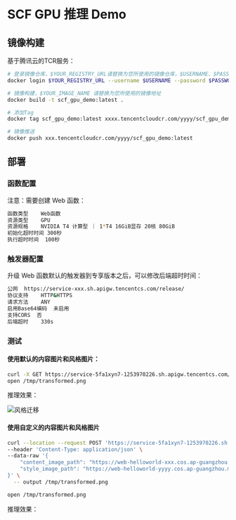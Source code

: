 # SCF GPU 推理 Demo


## 镜像构建

基于腾讯云的TCR服务：

```bash
# 登录镜像仓库，$YOUR_REGISTRY_URL请替换为您所使用的镜像仓库，$USERNAME、$PASSWORD分别替换为您的登录凭证
docker login $YOUR_REGISTRY_URL --username $USERNAME --password $PASSWORD

# 镜像构建，$YOUR_IMAGE_NAME 请替换为您所使用的镜像地址
docker build -t scf_gpu_demo:latest .

# 添加Tag
docker tag scf_gpu_demo:latest xxxx.tencentcloudcr.com/yyyy/scf_gpu_demo:latest

# 镜像推送
docker push xxx.tencentcloudcr.com/yyyy/scf_gpu_demo:latest
```

## 部署

### 函数配置

注意：需要创建 Web 函数：


```bash
函数类型	Web函数
资源类型	GPU
资源规格	NVIDIA T4 计算型 ｜ 1*T4 16GiB显存 20核 80GiB
初始化超时时间	300秒
执行超时时间	100秒

```

### 触发器配置

升级 Web 函数默认的触发器到专享版本之后，可以修改后端超时时间：


```bash
公网  https://service-xxx.sh.apigw.tencentcs.com/release/
协议支持	HTTP&HTTPS
请求方法	ANY
启用Base64编码	未启用
支持CORS	否
后端超时	330s
```

### 测试

#### 使用默认的内容图片和风格图片：

```bash
curl -X GET https://service-5fa1xyn7-1253970226.sh.apigw.tencentcs.com/release/ --output /tmp/transformed.png
open /tmp/transformed.png
```

推理效果：

![风格迁移](https://user-images.githubusercontent.com/251222/172288034-325598e0-3c15-4feb-8668-9e708e6b6e4b.png)

#### 使用自定义的内容图片和风格图片

```bash
curl --location --request POST 'https://service-5fa1xyn7-1253970226.sh.apigw.tencentcs.com/release/' \
--header 'Content-Type: application/json' \
--data-raw '{
    "content_image_path": "https://web-helloworld-xxx.cos.ap-guangzhou.myqcloud.com/gpu_demo/content.png",
    "style_image_path": "https://web-helloworld-yyyy.cos.ap-guangzhou.myqcloud.com/gpu_demo/style.png"
}' \
  -- output /tmp/transformed.png

open /tmp/transformed.png
```

推理效果：



